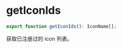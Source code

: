 <!--
 * @Author: haifeng.lu haifeng.lu@ly.com
 * @Date: 2022-12-20 10:45:43
 * @LastEditors: haifeng.lu
 * @LastEditTime: 2022-12-30 09:58:46
 * @Description: 
-->
# getIconIds

```ts
export function getIconIds(): IconName[];
```

获取已注册过的 icon 列表。
